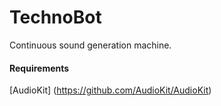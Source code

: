 # TechnoBot

Continuous sound generation machine.

#### Requirements
[AudioKit] (https://github.com/AudioKit/AudioKit)
